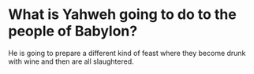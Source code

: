# What is Yahweh going to do to the people of Babylon?

He is going to prepare a different kind of feast where they become drunk with wine and then are all slaughtered.
